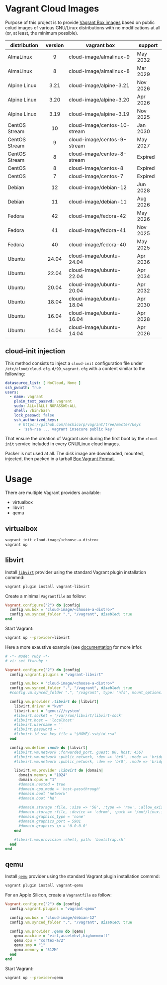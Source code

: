 # Vagrant Cloud Images

Purpose of this project is to provide [Vagrant Box images](https://app.vagrantup.com/cloud-image) based on public
colud images of various GNU/Linux distributions with no modifications at
all (or, at least, the minimum possible).

| distribution | version | vagrant box | support |
| ------------ | :-----: | ----------- | ------- |
| AlmaLinux | 9 | cloud-image/almalinux-9 | May 2032 |
| AlmaLinux | 8 | cloud-image/almalinux-8 | Mar 2029 |
| Alpine Linux | 3.21 | cloud-image/alpine-3.21 | Nov 2026 |
| Alpine Linux | 3.20 | cloud-image/alpine-3.20 | Apr 2026 |
| Alpine Linux | 3.19 | cloud-image/alpine-3.19 | Nov 2025 |
| CentOS Stream | 10 | cloud-image/centos-10-stream | Jan 2030 |
| CentOS Stream | 9 | cloud-image/centos-9-stream | May 2027 |
| CentOS Stream | 8 | cloud-image/centos-8-stream | Expired |
| CentOS | 8 | cloud-image/centos-8 | Expired |
| CentOS | 7 | cloud-image/centos-7 | Expired |
| Debian | 12 | cloud-image/debian-12 | Jun 2028 |
| Debian | 11 | cloud-image/debian-11 | Aug 2026 |
| Fedora | 42 | cloud-image/fedora-42 | May 2026 |
| Fedora | 41 | cloud-image/fedora-41 | Nov 2025 |
| Fedora | 40 | cloud-image/fedora-40 | May 2025 |
| Ubuntu | 24.04 | cloud-image/ubuntu-24.04 | Apr 2036 |
| Ubuntu | 22.04 | cloud-image/ubuntu-22.04 | Apr 2034 |
| Ubuntu | 20.04 | cloud-image/ubuntu-20.04 | Apr 2032 |
| Ubuntu | 18.04 | cloud-image/ubuntu-18.04 | Apr 2030 |
| Ubuntu | 16.04 | cloud-image/ubuntu-16.04 | Apr 2028 |
| Ubuntu | 14.04 | cloud-image/ubuntu-14.04 | Apr 2026 |

## cloud-init injection

This method consists to inject a `cloud-init` configuration file under
`/etc/cloud/cloud.cfg.d/99_vagrant.cfg` with a content similar to the
following:

```yaml
datasource_list: [ NoCloud, None ]
ssh_pwauth: True
users:
  - name: vagrant
    plain_text_passwd: vagrant
    sudo: ALL=(ALL) NOPASSWD:ALL
    shell: /bin/bash
    lock_passwd: false
    ssh_authorized_keys:
      # https://github.com/hashicorp/vagrant/tree/master/keys
      - 'ssh-rsa ... vagrant insecure public key'
```

That ensure the creation of Vagrant user during the first boot by the
`cloud-init` service included in every GNU/Linux cloud images.

Packer is not used at all. The disk image are downloaded, mounted, injected, then packed in a tarball [Box Vagrant Format](https://developer.hashicorp.com/vagrant/docs/boxes/format).

# Usage

There are multiple Vagrant providers available:

* virtualbox
* libvirt
* qemu


## virtualbox

```bash
vagrant init cloud-image/<choose-a-distro>
vagrant up
```


## libvirt

Install [`libvirt`](https://vagrant-libvirt.github.io/vagrant-libvirt/)
provider using the standard Vagrant plugin installation commnd:

```bash
vagrant plugin install vagrant-libvirt
```

Create a minimal `Vagrantfile` as follow:

```ruby
Vagrant.configure("2") do |config|
  config.vm.box = "cloud-image/<choose-a-distro>"
  config.vm.synced_folder ".", "/vagrant", disabled: true
end
```

Start Vagrant:

```bash
vagrant up --provider=libvirt
```

Here a more exaustive example (see [documentation](https://vagrant-libvirt.github.io/vagrant-libvirt/configuration.html) for more info):

```ruby
# -*- mode: ruby -*-
# vi: set ft=ruby :

Vagrant.configure("2") do |config|
  config.vagrant.plugins = "vagrant-libvirt"

  config.vm.box = "cloud-image/<choose-a-distro>"
  config.vm.synced_folder ".", "/vagrant", disabled: true
  #config.vm.synced_folder ".", "/vagrant", type: "nfs", mount_options: ["vers=3,tcp"]

  config.vm.provider :libvirt do |libvirt|
    libvirt.driver = "kvm"
    libvirt.uri = 'qemu:///system'
    #libvirt.socket = '/var/run/libvirt/libvirt-sock'
    #libvirt.host = 'localhost'
    #libvirt.username = ''
    #libvirt.password = ''
    #libvirt.id_ssh_key_file = "$HOME/.ssh/id_rsa"
  end

  config.vm.define :node do |libvirt|
    #libvirt.vm.network :forwarded_port, guest: 80, host: 4567
    #libvirt.vm.network :public_network, :dev => 'br0', :mode => 'bridge', :type => 'bridge'
    #libvirt.vm.network :public_network, :dev => 'br0', :mode => 'bridge', :type => 'bridge', :auto_config => false

    libvirt.vm.provider :libvirt do |domain|
      domain.memory = "1024"
      domain.cpus = "1"
      #domain.nested = true
      #domain.cpu_mode = 'host-passthrough'
      #domain.boot 'network'
      #domain.boot 'hd'
  
      #domain.storage :file, :size => '5G', :type => 'raw', :allow_existing => true
      #domain.storage :file, :device => 'cdrom', :path => '/mnt/linux.iso'
      #domain.graphics_type = 'none'
      #domain.graphics_port = 5901
      #domain.graphics_ip = '0.0.0.0'
    end

    #libvirt.vm.provision :shell, path: 'bootstrap.sh'
  end
end
```

## qemu

Install [`qemu`](https://github.com/ppggff/vagrant-qemu)
provider using the standard Vagrant plugin installation commnd:

```bash
vagrant plugin install vagrant-qemu
```

For an Apple Silicon, create a `Vagrantfile` as follow:

```ruby
Vagrant.configure("2") do |config|
  config.vagrant.plugins = "vagrant-qemu"

  config.vm.box = "cloud-image/debian-12"
  config.vm.synced_folder ".", "/vagrant", disabled: true

  config.vm.provider :qemu do |qemu|
    qemu.machine = "virt,accel=hvf,highmem=off"
    qemu.cpu = "cortex-a72"
    qemu.smp = "1"
    qemu.memory = "512M"
  end
end
```

Start Vagrant:

```bash
vagrant up --provider=qemu
```
